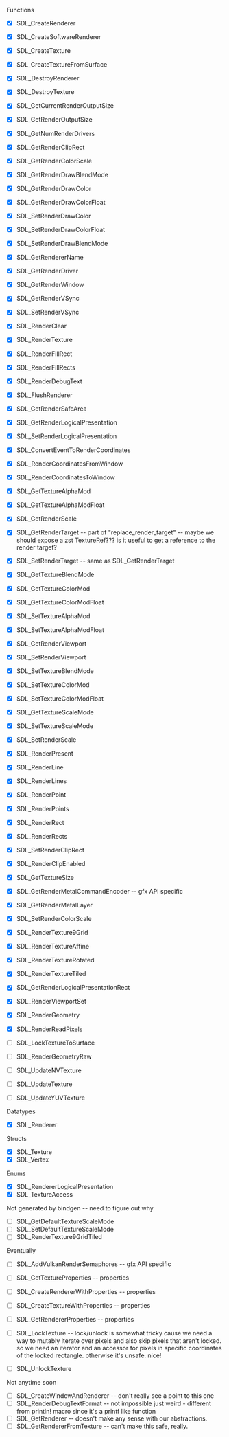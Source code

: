 Functions

- [x] SDL_CreateRenderer
- [x] SDL_CreateSoftwareRenderer
- [x] SDL_CreateTexture
- [x] SDL_CreateTextureFromSurface
- [x] SDL_DestroyRenderer
- [x] SDL_DestroyTexture
- [x] SDL_GetCurrentRenderOutputSize
- [x] SDL_GetRenderOutputSize
- [x] SDL_GetNumRenderDrivers
- [x] SDL_GetRenderClipRect
- [x] SDL_GetRenderColorScale
- [x] SDL_GetRenderDrawBlendMode
- [x] SDL_GetRenderDrawColor
- [x] SDL_GetRenderDrawColorFloat
- [x] SDL_SetRenderDrawColor
- [x] SDL_SetRenderDrawColorFloat
- [x] SDL_SetRenderDrawBlendMode
- [x] SDL_GetRendererName
- [x] SDL_GetRenderDriver
- [x] SDL_GetRenderWindow
- [x] SDL_GetRenderVSync
- [x] SDL_SetRenderVSync
- [x] SDL_RenderClear
- [x] SDL_RenderTexture
- [x] SDL_RenderFillRect
- [x] SDL_RenderFillRects
- [x] SDL_RenderDebugText
- [x] SDL_FlushRenderer
- [x] SDL_GetRenderSafeArea
- [x] SDL_GetRenderLogicalPresentation
- [x] SDL_SetRenderLogicalPresentation
- [x] SDL_ConvertEventToRenderCoordinates
- [x] SDL_RenderCoordinatesFromWindow
- [x] SDL_RenderCoordinatesToWindow
- [x] SDL_GetTextureAlphaMod
- [x] SDL_GetTextureAlphaModFloat
- [x] SDL_GetRenderScale
- [x] SDL_GetRenderTarget -- part of "replace_render_target" -- maybe we should expose a zst TextureRef??? is it useful to get a reference to the render target?
- [x] SDL_SetRenderTarget -- same as SDL_GetRenderTarget
- [x] SDL_GetTextureBlendMode
- [x] SDL_GetTextureColorMod
- [x] SDL_GetTextureColorModFloat
- [x] SDL_SetTextureAlphaMod
- [x] SDL_SetTextureAlphaModFloat
- [x] SDL_GetRenderViewport
- [x] SDL_SetRenderViewport
- [x] SDL_SetTextureBlendMode
- [x] SDL_SetTextureColorMod
- [x] SDL_SetTextureColorModFloat
- [x] SDL_GetTextureScaleMode
- [x] SDL_SetTextureScaleMode
- [x] SDL_SetRenderScale
- [x] SDL_RenderPresent
- [x] SDL_RenderLine
- [x] SDL_RenderLines
- [x] SDL_RenderPoint
- [x] SDL_RenderPoints
- [x] SDL_RenderRect
- [x] SDL_RenderRects
- [x] SDL_SetRenderClipRect
- [x] SDL_RenderClipEnabled
- [x] SDL_GetTextureSize
- [x] SDL_GetRenderMetalCommandEncoder -- gfx API specific
- [x] SDL_GetRenderMetalLayer
- [x] SDL_SetRenderColorScale
- [x] SDL_RenderTexture9Grid
- [x] SDL_RenderTextureAffine
- [x] SDL_RenderTextureRotated
- [x] SDL_RenderTextureTiled
- [x] SDL_GetRenderLogicalPresentationRect
- [x] SDL_RenderViewportSet
- [x] SDL_RenderGeometry
- [x] SDL_RenderReadPixels

- [ ] SDL_LockTextureToSurface
- [ ] SDL_RenderGeometryRaw
- [ ] SDL_UpdateNVTexture
- [ ] SDL_UpdateTexture
- [ ] SDL_UpdateYUVTexture

Datatypes

- [x] SDL_Renderer

Structs

- [x] SDL_Texture
- [x] SDL_Vertex

Enums

- [x] SDL_RendererLogicalPresentation
- [x] SDL_TextureAccess

Not generated by bindgen -- need to figure out why

- [ ] SDL_GetDefaultTextureScaleMode
- [ ] SDL_SetDefaultTextureScaleMode
- [ ] SDL_RenderTexture9GridTiled

Eventually

- [ ] SDL_AddVulkanRenderSemaphores -- gfx API specific
- [ ] SDL_GetTextureProperties -- properties
- [ ] SDL_CreateRendererWithProperties -- properties
- [ ] SDL_CreateTextureWithProperties -- properties
- [ ] SDL_GetRendererProperties -- properties

- [ ] SDL_LockTexture -- lock/unlock is somewhat tricky cause we need a way to mutably iterate over pixels and also skip pixels that aren't locked. so we need an iterator and an accessor for pixels in specific coordinates of the locked rectangle. otherwise it's unsafe. nice!
- [ ] SDL_UnlockTexture

Not anytime soon

- [ ] SDL_CreateWindowAndRenderer -- don't really see a point to this one
- [ ] SDL_RenderDebugTextFormat -- not impossible just weird - different from println! macro since it's a printf like function
- [ ] SDL_GetRenderer -- doesn't make any sense with our abstractions.
- [ ] SDL_GetRendererFromTexture -- can't make this safe, really.
